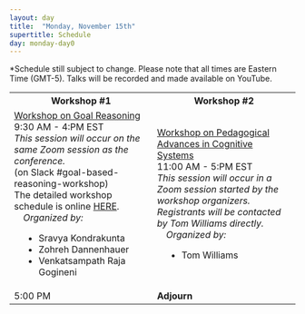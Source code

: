 ```yaml
---
layout: day
title:  "Monday, November 15th"
supertitle: Schedule
day: monday-day0
---
```


*Schedule still subject to change. Please note that all times are Eastern Time (GMT-5). Talks will be recorded
and made available on YouTube. 
<!-- You can watch the 
     [recorded talks](https://www.youtube.com/playlist?list=PL-1wKlUbAzGTjZjLcOduALuoZ3aupVSqe) for this day.  (FIX LINK) -->

<table style="width:100%">
<tr>
<th style="width:50%"> Workshop #1 </th><th> Workshop #2 </th>
</tr>
<tr>
<td><a
href="https://sravya-kondrakunta.github.io/9thGoal-Reasoning-Workshop/index.html">Workshop
on Goal Reasoning</a><br>
 <span class="schedtime"> 9:30 AM - 4:PM EST </span><br>
<i>This session will occur on the same Zoom session as the
conference.</i><br>
<a onClick="goToSlackChannel(110)"> (on Slack #goal-based-reasoning-workshop)</a><br>
The detailed workshop schedule is online  <a href="https://sravya-kondrakunta.github.io/9thGoal-Reasoning-Workshop/index.html#schedule">HERE</a>.<br>



<div style="margin-left: 1em">
<i> Organized by:</i>
<ul>
<li>Sravya Kondrakunta</li>
<li>Zohreh Dannenhauer</li>
<li>Venkatsampath Raja Gogineni</li>
</ul>
</div>
</td>
<td><a href="https://sites.google.com/view/pacs-2021">Workshop on Pedagogical Advances in Cognitive Systems</a><br>
 <span class="schedtime"> 11:00 AM - 5:PM EST </span><br>
<i>This session will occur in a Zoom session started by the workshop
organizers. Registrants will be contacted by Tom Williams directly.</i>


<div style="margin-left: 1em">
<i> Organized by:</i>
<ul>
<li>Tom Williams </li>
</ul>
</div>
</td>
</tr>

<tr>
  <td> <span class="schedtime"> 5:00 PM </span></td>
  <td>  <b> Adjourn </b> </td>
</tr>

</table>
